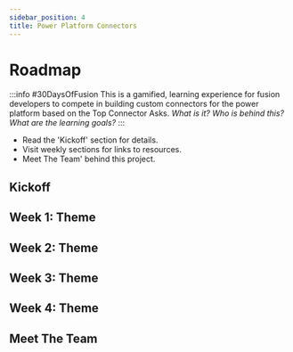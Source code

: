 ```yaml
---
sidebar_position: 4
title: Power Platform Connectors
---
```


# Roadmap

:::info #30DaysOfFusion
This is a gamified, learning experience for fusion developers to compete in building custom connectors for the power platform based on the Top Connector Asks.
_What is it? Who is behind this? What are the learning goals?_
:::
 * Read the 'Kickoff' section for details.
 * Visit weekly sections for links to resources. 
 * Meet The Team' behind this project.
## Kickoff 

## Week 1: Theme

## Week 2: Theme

## Week 3: Theme

## Week 4: Theme

## Meet The Team
